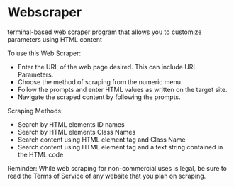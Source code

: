 # Webscraper
terminal-based web scraper program that allows you to customize parameters using HTML content

To use this Web Scraper:
- Enter the URL of the web page desired. This can include URL Parameters.
- Choose the method of scraping from the numeric menu.
- Follow the prompts and enter HTML values as written on the target site.
- Navigate the scraped content by following the prompts.

Scraping Methods:
- Search by HTML elements ID names
- Search by HTML elements Class Names
- Search content using HTML element tag and Class Name
- Search content using HTML element tag and a text string contained in the HTML code

Reminder: While web scraping for non-commercial uses is legal, be sure to read the Terms of Service of any website that you plan on scraping. 
